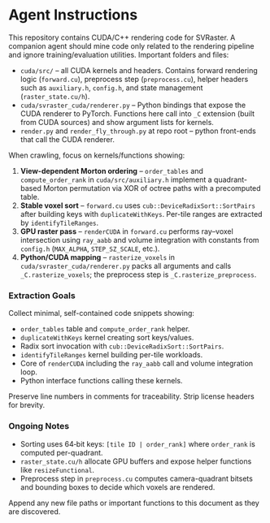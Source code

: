 # Agent Instructions

This repository contains CUDA/C++ rendering code for SVRaster. A companion agent should mine code only related to the rendering pipeline and ignore training/evaluation utilities. Important folders and files:

- `cuda/src/` – all CUDA kernels and headers. Contains forward rendering logic (`forward.cu`), preprocess step (`preprocess.cu`), helper headers such as `auxiliary.h`, `config.h`, and state management (`raster_state.cu/h`).
- `cuda/svraster_cuda/renderer.py` – Python bindings that expose the CUDA renderer to PyTorch. Functions here call into `_C` extension (built from CUDA sources) and show argument lists for kernels.
- `render.py` and `render_fly_through.py` at repo root – python front-ends that call the CUDA renderer.

When crawling, focus on kernels/functions showing:

1. **View-dependent Morton ordering** – `order_tables` and `compute_order_rank` in `cuda/src/auxiliary.h` implement a quadrant-based Morton permutation via XOR of octree paths with a precomputed table.
2. **Stable voxel sort** – `forward.cu` uses `cub::DeviceRadixSort::SortPairs` after building keys with `duplicateWithKeys`. Per-tile ranges are extracted by `identifyTileRanges`.
3. **GPU raster pass** – `renderCUDA` in `forward.cu` performs ray–voxel intersection using `ray_aabb` and volume integration with constants from `config.h` (`MAX_ALPHA`, `STEP_SZ_SCALE`, etc.).
4. **Python/CUDA mapping** – `rasterize_voxels` in `cuda/svraster_cuda/renderer.py` packs all arguments and calls `_C.rasterize_voxels`; the preprocess step is `_C.rasterize_preprocess`.

### Extraction Goals
Collect minimal, self-contained code snippets showing:
- `order_tables` table and `compute_order_rank` helper.
- `duplicateWithKeys` kernel creating sort keys/values.
- Radix sort invocation with `cub::DeviceRadixSort::SortPairs`.
- `identifyTileRanges` kernel building per-tile workloads.
- Core of `renderCUDA` including the `ray_aabb` call and volume integration loop.
- Python interface functions calling these kernels.

Preserve line numbers in comments for traceability. Strip license headers for brevity.

### Ongoing Notes
- Sorting uses 64‑bit keys: `[tile ID | order_rank]` where `order_rank` is computed per-quadrant.
- `raster_state.cu/h` allocate GPU buffers and expose helper functions like `resizeFunctional`.
- Preprocess step in `preprocess.cu` computes camera-quadrant bitsets and bounding boxes to decide which voxels are rendered.

Append any new file paths or important functions to this document as they are discovered.
